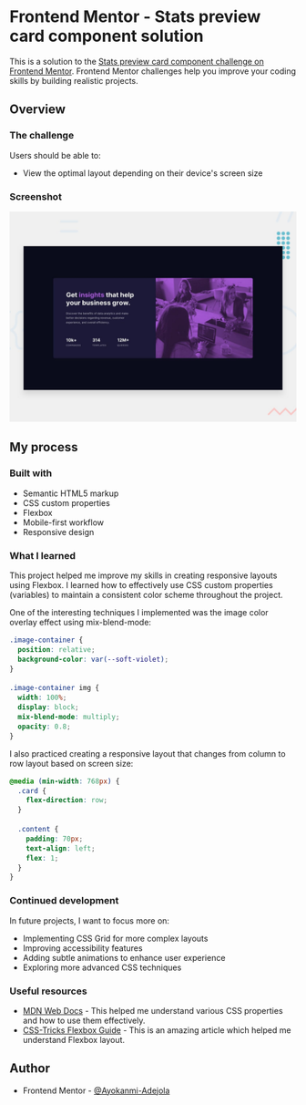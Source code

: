 # Frontend Mentor - Stats preview card component solution

This is a solution to the [Stats preview card component challenge on Frontend Mentor](https://www.frontendmentor.io/challenges/stats-preview-card-component-8JqbgoU62). Frontend Mentor challenges help you improve your coding skills by building realistic projects.


## Overview

### The challenge

Users should be able to:

- View the optimal layout depending on their device's screen size

### Screenshot

![](./design/desktop-preview.jpg)


## My process

### Built with

- Semantic HTML5 markup
- CSS custom properties
- Flexbox
- Mobile-first workflow
- Responsive design

### What I learned

This project helped me improve my skills in creating responsive layouts using Flexbox. I learned how to effectively use CSS custom properties (variables) to maintain a consistent color scheme throughout the project.

One of the interesting techniques I implemented was the image color overlay effect using mix-blend-mode:

```css
.image-container {
  position: relative;
  background-color: var(--soft-violet);
}

.image-container img {
  width: 100%;
  display: block;
  mix-blend-mode: multiply;
  opacity: 0.8;
}
```

I also practiced creating a responsive layout that changes from column to row layout based on screen size:

```css
@media (min-width: 768px) {
  .card {
    flex-direction: row;
  }

  .content {
    padding: 70px;
    text-align: left;
    flex: 1;
  }
}
```

### Continued development

In future projects, I want to focus more on:

- Implementing CSS Grid for more complex layouts
- Improving accessibility features
- Adding subtle animations to enhance user experience
- Exploring more advanced CSS techniques

### Useful resources

- [MDN Web Docs](https://developer.mozilla.org/en-US/) - This helped me understand various CSS properties and how to use them effectively.
- [CSS-Tricks Flexbox Guide](https://css-tricks.com/snippets/css/a-guide-to-flexbox/) - This is an amazing article which helped me understand Flexbox layout.

## Author

- Frontend Mentor - [@Ayokanmi-Adejola](https://www.frontendmentor.io/profile/Ayokanmi-Adejola)
